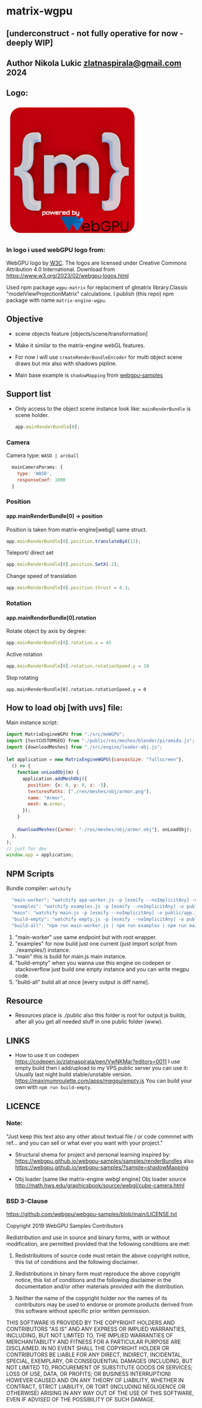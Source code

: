 # matrix-wgpu

## [underconstruct - not fully operative for now - deeply WIP]

## Author Nikola Lukic zlatnaspirala@gmail.com 2024

## Logo:

<img width="350" height="350" src="https://github.com/zlatnaspirala/matrix-engine-wgpu/blob/main/public/res/icons/512.png?raw=true" />

### In logo i used webGPU logo from:

<span>WebGPU logo by <a href="https://www.w3.org/"><abbr title="World Wide Web Consortium">W3C</abbr></a></span>.
The logos are licensed under Creative Commons Attribution 4.0 International.
Download from https://www.w3.org/2023/02/webgpu-logos.html

Used npm package `wgpu-matrix` for replacment of glmatrix library.Classis "modelViewProjectionMatrix" calculations.
I publish (this repo) npm package with name `matrix-engine-wgpu`.

## Objective

- scene objects feature [objects/scene/transformation]
- Make it similar to the matrix-engine webGL features.

- For now i will use `createRenderBundleEncoder` for multi object scene draws but mix also with shadows pipline.
- Main base example is `shadowMapping` from [webgpu-samples](https://webgpu.github.io/webgpu-samples/?sample=shadowMapping)

## Support list

- Only access to the object scene instance look like:
  `mainRenderBundle` is scene holder.
  ```js
  app.mainRenderBundle[0];
  ```

### Camera
Camera type: `WASD | arcball`
```js
  mainCameraParams: {
    type: 'WASD',
    responseCoef: 1000
  }
```

### Position
#### app.mainRenderBundle[0] -> position

Position is taken from matrix-engine[webgl] same struct.

```js
app.mainRenderBundle[0].position.translateByX(12);
```

Teleport/ direct set

```js
app.mainRenderBundle[0].position.SetX(-2);
```

Change speed of translation

```js
app.mainRenderBundle[0].position.thrust = 0.1;
```

### Rotation
#### app.mainRenderBundle[0].rotation

Rotate object by axis by degree:
```js
app.mainRenderBundle[0].rotation.x = 45
```

Active rotation
```js
app.mainRenderBundle[0].rotation.rotationSpeed.y = 10
```

Stop rotating
```
app.mainRenderBundle[0].rotation.rotationSpeed.y = 0
```

## How to load obj [with uvs] file:
Main instance script:
```js
import MatrixEngineWGPU from "./src/meWGPU";
import {testCUSTOMGEO} from "./public/res/meshes/blender/piramida.js";
import {downloadMeshes} from "./src/engine/loader-obj.js";

let application = new MatrixEngineWGPU({canvasSize: "fullscreen"},
  () => {
    function onLoadObj(m) {
      application.addMeshObj({
        position: {x: 0, y: 0, z: -5},
        texturesPaths: ["./res/meshes/obj/armor.png"],
        name: "Armor",
        mesh: m.armor,
      });
    }

    downloadMeshes({armor: "./res/meshes/obj/armor.obj"}, onLoadObj);
  },
);
// just for dev
window.app = application;
```

## NPM Scripts

Bundle compiler: `watchify`

```js
  "main-worker": "watchify app-worker.js -p [esmify --noImplicitAny] -o public/app-worker.js",
  "examples": "watchify examples.js -p [esmify --noImplicitAny] -o public/examples.js",
  "main": "watchify main.js -p [esmify --noImplicitAny] -o public/app.js",
  "build-empty": "watchify empty.js -p [esmify --noImplicitAny] -o public/empty.js",
  "build-all": "npm run main-worker.js | npm run examples | npm run main | npm run build-empty"
```

1. "main-worker" use same endpoint but with root wrapper.
2. "examples" for now build just one current (just import script from ./examples/) instance.
3. "main" this is build for main.js main instance.
4. "build-empty" when you wanna use this engine on codepen or stackoverflow just build one empty instance
   and you can write megpu code.
5. "build-all" build all at once [every output is diff name].

## Resource

- Resources place is ./public also this folder is root for output js builds,
  after all you get all needed stuff in one public folder (www).

## LINKS

- How to use it on codepen
  https://codepen.io/zlatnaspirala/pen/VwNKMar?editors=0011
  I use empty build then i add/upload to my VPS public server you can use it:
  Usually last night build stable/unstable version.
  https://maximumroulette.com/apps/megpu/empty.js
  You can build your own with `npm run build-empty`.

## LICENCE

### Note:

"Just keep this text also any other about textual file / or code commnet with ref...
and you can sell or what ever you want with your project."

- Structural shema for project and personal learning inspired by:
  https://webgpu.github.io/webgpu-samples/samples/renderBundles also
  https://webgpu.github.io/webgpu-samples/?sample=shadowMapping

- Obj loader [same like matrix-engine webgl engine]
  Obj loader source http://math.hws.edu/graphicsbook/source/webgl/cube-camera.html

### BSD 3-Clause

https://github.com/webgpu/webgpu-samples/blob/main/LICENSE.txt

Copyright 2019 WebGPU Samples Contributors

Redistribution and use in source and binary forms, with or without
modification, are permitted provided that the following conditions are met:

1.  Redistributions of source code must retain the above copyright notice,
    this list of conditions and the following disclaimer.

2.  Redistributions in binary form must reproduce the above copyright notice,
    this list of conditions and the following disclaimer in the documentation
    and/or other materials provided with the distribution.

3.  Neither the name of the copyright holder nor the names of its
    contributors may be used to endorse or promote products derived from this
    software without specific prior written permission.

THIS SOFTWARE IS PROVIDED BY THE COPYRIGHT HOLDERS AND CONTRIBUTORS "AS IS"
AND ANY EXPRESS OR IMPLIED WARRANTIES, INCLUDING, BUT NOT LIMITED TO, THE
IMPLIED WARRANTIES OF MERCHANTABILITY AND FITNESS FOR A PARTICULAR PURPOSE ARE
DISCLAIMED. IN NO EVENT SHALL THE COPYRIGHT HOLDER OR CONTRIBUTORS BE LIABLE
FOR ANY DIRECT, INDIRECT, INCIDENTAL, SPECIAL, EXEMPLARY, OR CONSEQUENTIAL
DAMAGES (INCLUDING, BUT NOT LIMITED TO, PROCUREMENT OF SUBSTITUTE GOODS OR
SERVICES; LOSS OF USE, DATA, OR PROFITS; OR BUSINESS INTERRUPTION) HOWEVER
CAUSED AND ON ANY THEORY OF LIABILITY, WHETHER IN CONTRACT, STRICT LIABILITY,
OR TORT (INCLUDING NEGLIGENCE OR OTHERWISE) ARISING IN ANY WAY OUT OF THE USE
OF THIS SOFTWARE, EVEN IF ADVISED OF THE POSSIBILITY OF SUCH DAMAGE.
